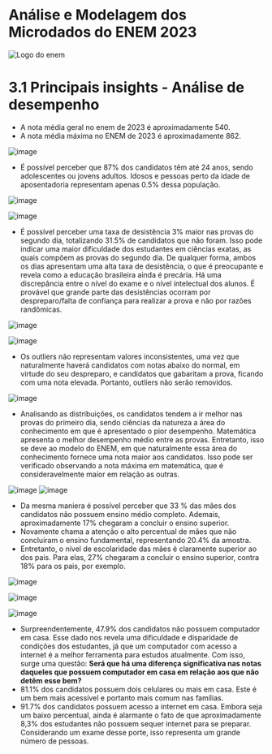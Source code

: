 # Análise e Modelagem dos Microdados do ENEM 2023

![Logo do enem](https://blog.stoodi.com.br/wp-content/uploads/2023/02/enem.webp)

# 3.1 Principais insights - Análise de desempenho

* A nota média geral no enem de 2023 é aproximadamente 540.
* A nota média máxima no ENEM de 2023 é aproximadamente 862.

![image](https://github.com/GeorgeMarquesfs/Data_Analysis_Enem_2023/assets/102534476/289c0bd5-e50f-4baa-adf1-8557e9880fdb)

* É possível perceber que 87% dos candidatos têm até 24 anos, sendo adolescentes ou jovens adultos. Idosos e pessoas perto da idade de aposentadoria representam apenas 0.5% dessa população.

![image](https://github.com/GeorgeMarquesfs/Data_Analysis_Enem_2023/assets/102534476/1d89fc08-9f28-4596-a97d-f3ad6f039a56)

![image](https://github.com/GeorgeMarquesfs/Data_Analysis_Enem_2023/assets/102534476/a2a615a9-d237-49fd-8ec4-20646233bea6)

* É possível perceber uma taxa de desistência 3% maior nas provas do segundo dia, totalizando 31.5% de candidatos que não foram. Isso pode indicar uma maior dificuldade dos estudantes em ciências exatas, as quais compõem as provas do segundo dia. De qualquer forma, ambos os dias apresentam uma alta taxa de desistência, o que é preocupante e revela como a educação brasileira ainda é precária. Há uma discrepância entre o nível do exame e o nível intelectual dos alunos. É provável que grande parte das desistências ocorram por despreparo/falta de confiança para realizar a prova e não por razões randômicas.


![image](https://github.com/GeorgeMarquesfs/Data_Analysis_Enem_2023/assets/102534476/f768b489-1ca2-4260-8d22-c06103103a1b)


![image](https://github.com/GeorgeMarquesfs/Data_Analysis_Enem_2023/assets/102534476/45da0696-d447-4ff6-93cd-5621271cdb35)

* Os outliers não representam valores inconsistentes, uma vez que naturalmente haverá candidatos com notas abaixo do normal, em virtude do seu despreparo, e candidatos que gabaritam a prova, ficando com uma nota elevada. Portanto, outliers não serão removidos.

![image](https://github.com/GeorgeMarquesfs/Data_Analysis_Enem_2023/assets/102534476/b41e4ae4-8688-4c0a-8802-95a26c32b681)

  * Analisando as distribuições, os candidatos tendem a ir melhor nas provas do primeiro dia, sendo ciências da natureza a área do conhecimento em que é apresentado o pior desempenho. Matemática apresenta o melhor desempenho médio entre as provas. Entretanto, isso se deve ao modelo do ENEM, em que naturalmente essa área do conhecimento fornece uma nota maior aos candidatos. Isso pode ser verificado observando a nota máxima em matemática, que é consideravelmente maior em relação as outras.

![image](https://github.com/GeorgeMarquesfs/Data_Analysis_Enem_2023/assets/102534476/e83ed35a-38ff-4275-89e7-512df7ea9aaf)
![image](https://github.com/GeorgeMarquesfs/Data_Analysis_Enem_2023/assets/102534476/43973121-08c7-4ffc-9520-cc7d43d9ea0c)

* Da mesma maniera é possível perceber que 33 % das mães dos candidatos não possuem ensino médio completo. Ademais, aproximadamente 17% chegaram a concluir o ensino superior. 
* Novamente chama a atenção o alto percentual de mães que não concluíram o ensino fundamental, representando 20.4% da amostra.
* Entretanto, o nível de escolaridade das mães é claramente superior ao dos pais. Para elas, 27% chegaram a concluir o ensino superior, contra 18% para os pais, por exemplo.


![image](https://github.com/GeorgeMarquesfs/Data_Analysis_Enem_2023/assets/102534476/45365323-de38-4e31-92a3-b490d5976a21)

![image](https://github.com/GeorgeMarquesfs/Data_Analysis_Enem_2023/assets/102534476/5e29c77b-8a43-47d9-88a1-58b4f4268107)

![image](https://github.com/GeorgeMarquesfs/Data_Analysis_Enem_2023/assets/102534476/84c9719e-af5b-418d-a28f-417ad2c8b4dd)

* Surpreendentemente, 47.9% dos candidatos não possuem computador em casa. Esse dado nos revela uma dificuldade e disparidade de condições dos estudantes, já que um computador com acesso a internet é a melhor ferramenta para estudos atualmente. Com isso, surge uma questão: **Será que há uma diferença significativa nas notas daqueles que possuem computador em casa em relação aos que não detêm esse bem?** 
* 81.1% dos candidatos possuem dois celulares ou mais em casa. Este é um bem mais acessível e portanto mais comum nas famílias.
* 91.7% dos candidatos possuem acesso a internet em casa. Embora seja um baixo percentual, ainda é alarmante o fato de que aproximadamente 8,3% dos estudantes não possuem sequer internet para se preparar. Considerando um exame desse porte, isso representa um grande número de pessoas.



